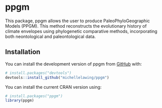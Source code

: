 
<!-- README.md is generated from README.Rmd. Please edit that file -->

# ppgm

<!-- badges: start -->
<!-- badges: end -->

This package, ppgm allows the user to produce PaleoPhyloGeographic
Models (PPGM). This method reconstructs the evolutionary history of
climate envelopes using phylogenetic comparative methods, incorporating
both neontological and paleontological data.

## Installation

You can install the development version of ppgm from
[GitHub](https://github.com/) with:

``` r
# install.packages("devtools")
devtools::install_github("michellelawing/ppgm")
```

You can install the current CRAN version using:

``` r
# install.packages("ppgm")
library(ppgm)
```
